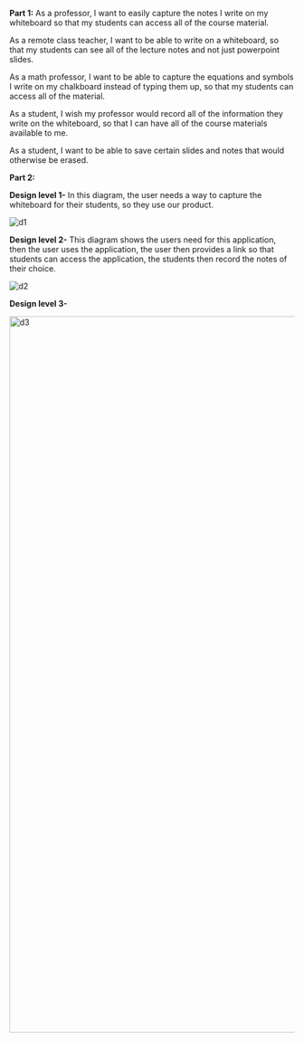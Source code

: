 **Part 1:**
As a professor, I want to easily capture the notes I write on my whiteboard so that my students can access all of the course material.

As a remote class teacher, I want to be able to write on a whiteboard, so that my students can see all of the lecture notes and not just powerpoint slides.

As a math professor, I want to be able to capture the equations and symbols I write on my chalkboard instead of typing them up, so that my students can access all of the material.

As a student, I wish my professor would record all of the information they write on the whiteboard, so that I can have all of the course materials available to me. 

As a student, I want to be able to save certain slides and notes that would otherwise be erased.

**Part 2:**

**Design level 1-**
In this diagram, the user needs a way to capture the whiteboard for their students, so they use our product.

![d1](https://github.com/user-attachments/assets/8a22763f-369c-4b88-a465-f557d936c206)


**Design level 2-**
This diagram shows the users need for this application, then the user uses the application, the user then provides a link so that students can access the application, the students then record the notes of their choice.

![d2](https://github.com/user-attachments/assets/aaa4c2dc-b707-46a1-9f7b-ea59eb8b663a)


**Design level 3-**


<img width="1870" height="1267" alt="d3" src="https://github.com/user-attachments/assets/938e3577-7ad5-4074-b523-15c0e9947d44" />



